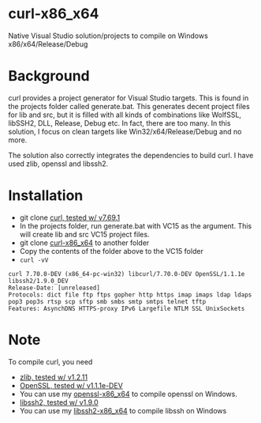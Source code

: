 # curl-x86_x64
Native Visual Studio solution/projects to compile on Windows x86/x64/Release/Debug

# Background #
curl provides a project generator for Visual Studio targets. This is
found in the projects folder called generate.bat. This generates
decent project files for lib and src, but it is filled with all kinds
of combinations like WolfSSL, libSSH2, DLL, Release, Debug etc. In
fact, there are too many. In this solution, I focus on clean targets
like Win32/x64/Release/Debug and no more.

The solution also correctly integrates the dependencies to build
curl. I have used zlib, openssl and libssh2.

# Installation #

  * git clone [curl, tested w/ v7.69.1](https://github.com/curl/curl.git)
  * In the projects folder, run generate.bat with VC15 as the
    argument. This will create lib and src VC15 project files.
  * git clone [curl-x86_x64](https://github.com/sridharb1/curl-x86_x64.git)
    to another folder
  * Copy the contents of the folder above to the VC15 folder
  * `curl -vV`
  ``` shell
  curl 7.70.0-DEV (x86_64-pc-win32) libcurl/7.70.0-DEV OpenSSL/1.1.1e libssh2/1.9.0_DEV
Release-Date: [unreleased]
Protocols: dict file ftp ftps gopher http https imap imaps ldap ldaps pop3 pop3s rtsp scp sftp smb smbs smtp smtps telnet tftp
Features: AsynchDNS HTTPS-proxy IPv6 Largefile NTLM SSL UnixSockets
  ```

# Note #

To compile curl, you need 

  * [zlib, tested w/ v1.2.11](https://github.com/madler/zlib)
  * [OpenSSL, tested w/ v1.1.1e-DEV](https://github.com/openssl/openssl)
  * You can use my [openssl-x86_x64](https://github.com/sridharb1/openssl-x86_x64) to compile openssl on Windows.
  * [libssh2, tested w/ v1.9.0](https://github.com/libssh2/libssh2.git)
  * You can use my [libssh2-x86_x64](https://github.com/sridharb1/libssh2-x86_x64.git) to compile libssh on Windows
